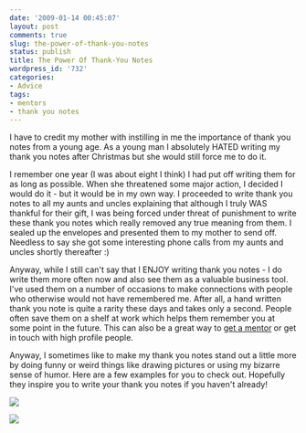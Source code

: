 ```yaml
---
date: '2009-01-14 00:45:07'
layout: post
comments: true
slug: the-power-of-thank-you-notes
status: publish
title: The Power Of Thank-You Notes
wordpress_id: '732'
categories:
- Advice
tags:
- mentors
- thank you notes
---
```


I have to credit my mother with instilling in me the importance of thank you notes from a young age.  As a young man I absolutely HATED writing my thank you notes after Christmas but she would still force me to do it.

I remember one year (I was about eight I think) I had put off writing them for as long as possible.  When she threatened some major action, I decided I would do it - but it would be in my own way.  I proceeded to write thank you notes to all my aunts and uncles explaining that although I truly WAS thankful for their gift, I was being forced under threat of punishment to write these thank you notes which really removed any true meaning from them.  I sealed up the envelopes and presented them to my mother to send off.  Needless to say she got some interesting phone calls from my aunts and uncles shortly thereafter :)

Anyway, while I still can't say that I ENJOY writing thank you notes - I do write them more often now and also see them as a valuable business tool.  I've used them on a number of occasions to make connections with people who otherwise would not have remembered me.  After all, a hand written thank you note is quite a rarity these days and takes only a second.  People often save them on a shelf at work which helps them remember you at some point in the future.  This can also be a great way to [get a mentor](http://brianarmstrong.org/posts/how-to-get-a-good-mentor/) or get in touch with high profile people.

Anyway, I sometimes like to make my thank you notes stand out a little more by doing funny or weird things like drawing pictures or using my bizarre sense of humor.  Here are a few examples for you to check out.  Hopefully they inspire you to write your thank you notes if you haven't already!

[![](http://s3.amazonaws.com/oldbloguploads/2009/01/thankyou11.png)](http://s3.amazonaws.com/oldbloguploads/2009/01/thankyou11.png)

[![](http://s3.amazonaws.com/oldbloguploads/2009/01/thankyou21.png)](http://s3.amazonaws.com/oldbloguploads/2009/01/thankyou21.png)
